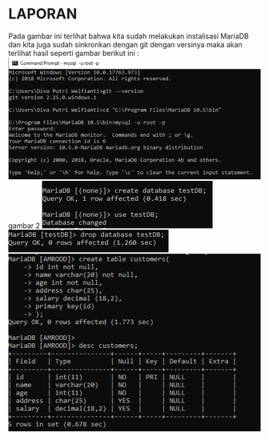 # LAPORAN
Pada gambar ini terlihat bahwa kita sudah melakukan instalisasi MariaDB dan kita juga sudah sinkronkan dengan git dengan versinya
maka akan terlihat hasil seperti gambar berikut ini :
![pic-1](gambar/pic-1.png)
gambar 2
![pic-2](gambar/pic-2.png)
![pic-3](gambar/pic-3.png)
![pic-4](gambar/pic-4.png)